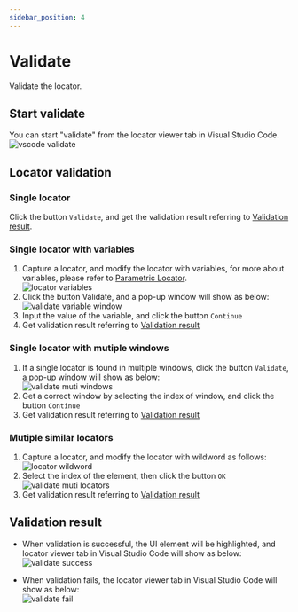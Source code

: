 ```yaml
---
sidebar_position: 4
---
```

# Validate

Validate the locator. 

## Start validate
You can start "validate" from the locator viewer tab in Visual Studio Code.  
![vscode validate](../../img/recorder_validate_vscode.png)

## Locator validation
### Single locator

Click the button `Validate`, and get the validation result referring to [Validation result](#validation-result).

### Single locator with variables

1. Capture a locator, and modify the locator with variables, for more about variables, please refer to [Parametric Locator](./../../../tutorial/parametric_locator.md).  
![locator variables](../../img/locator_variables.png)
2. Click the button Validate, and a pop-up window will show as below:   
![validate variable window](../../img/validate_variable_window.png)
3. Input the value of the variable, and click the button `Continue`
4. Get validation result referring to [Validation result](#validation-result)

### Single locator with mutiple windows
1. If a single locator is found in multiple windows, click the button `Validate`, a pop-up window will show as below:    
![validate muti windows](../../img/validate_muti_window.png)
2. Get a correct window by selecting the index of window, and click the button `Continue`
3. Get validation result referring to [Validation result](#validation-result)

### Mutiple similar locators
1. Capture a locator, and modify the locator with wildword as follows:
![locator wildword](../../img/locator_wildword.png)
2. Select the index of the element, then click the button `OK`  
![validate muti locators](../../img/validate_muti_locators.png)
3. Get validation result referring to [Validation result](#validation-result)

## Validation result
- When validation is successful, the UI element will be highlighted, and locator viewer tab in Visual Studio Code will show as below:  
![validate success](../../img/validate_success.png)

- When validation fails, the locator viewer tab in Visual Studio Code will show as below:  
![validate fail](../../img/validate_err.png)



